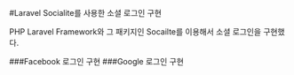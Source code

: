 #Laravel Socialite를 사용한 소셜 로그인 구현

PHP Laravel Framework와 그 패키지인 Socailte를 이용해서 소셜 로그인을 구현했다.

###Facebook 로그인 구현
###Google 로그인 구현


